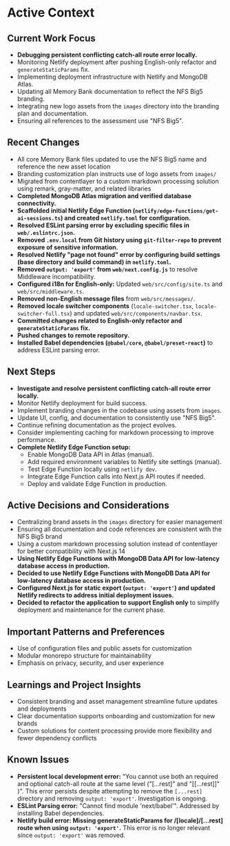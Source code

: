 # Active Context

## Current Work Focus
- **Debugging persistent conflicting catch-all route error locally.**
- Monitoring Netlify deployment after pushing English-only refactor and `generateStaticParams` fix.
- Implementing deployment infrastructure with Netlify and MongoDB Atlas.
- Updating all Memory Bank documentation to reflect the NFS Big5 branding.
- Integrating new logo assets from the `images` directory into the branding plan and documentation.
- Ensuring all references to the assessment use "NFS Big5".

## Recent Changes
- All core Memory Bank files updated to use the NFS Big5 name and reference the new asset location
- Branding customization plan instructs use of logo assets from `images/`
- Migrated from contentlayer to a custom markdown processing solution using remark, gray-matter, and related libraries
- **Completed MongoDB Atlas migration and verified database connectivity.**
- **Scaffolded initial Netlify Edge Function (`netlify/edge-functions/get-ai-sessions.ts`) and created `netlify.toml` for configuration.**
- **Resolved ESLint parsing error by excluding specific files in `web/.eslintrc.json`.**
- **Removed `.env.local` from Git history using `git-filter-repo` to prevent exposure of sensitive information.**
- **Resolved Netlify "page not found" error by configuring build settings (base directory and build command) in `netlify.toml`.**
- **Removed `output: 'export'` from `web/next.config.js`** to resolve Middleware incompatibility.
- **Configured i18n for English-only:** Updated `web/src/config/site.ts` and `web/src/middleware.ts`.
- **Removed non-English message files** from `web/src/messages/`.
- **Removed locale switcher components** (`locale-switcher.tsx`, `locale-switcher-full.tsx`) and updated `web/src/components/navbar.tsx`.
- **Committed changes related to English-only refactor and `generateStaticParams` fix.**
- **Pushed changes to remote repository.**
- **Installed Babel dependencies (`@babel/core`, `@babel/preset-react`)** to address ESLint parsing error.
 
## Next Steps
- **Investigate and resolve persistent conflicting catch-all route error locally.**
- Monitor Netlify deployment for build success.
- Implement branding changes in the codebase using assets from `images`.
- Update UI, config, and documentation to consistently use "NFS Big5".
- Continue refining documentation as the project evolves.
- Consider implementing caching for markdown processing to improve performance.
- **Complete Netlify Edge Function setup:**
    - Enable MongoDB Data API in Atlas (manual).
    - Add required environment variables to Netlify site settings (manual).
    - Test Edge Function locally using `netlify dev`.
    - Integrate Edge Function calls into Next.js API routes if needed.
    - Deploy and validate Edge Function in production.

## Active Decisions and Considerations
- Centralizing brand assets in the `images` directory for easier management
- Ensuring all documentation and code references are consistent with the NFS Big5 brand
- Using a custom markdown processing solution instead of contentlayer for better compatibility with Next.js 14
- **Using Netlify Edge Functions with MongoDB Data API for low-latency database access in production.**
- **Decided to use Netlify Edge Functions with MongoDB Data API for low-latency database access in production.**
- **Configured Next.js for static export (`output: 'export'`) and updated Netlify redirects to address initial deployment issues.**
- **Decided to refactor the application to support English only** to simplify deployment and maintenance for the current phase.

## Important Patterns and Preferences
- Use of configuration files and public assets for customization
- Modular monorepo structure for maintainability
- Emphasis on privacy, security, and user experience

## Learnings and Project Insights
- Consistent branding and asset management streamline future updates and deployments
- Clear documentation supports onboarding and customization for new brands
- Custom solutions for content processing provide more flexibility and fewer dependency conflicts

## Known Issues
- **Persistent local development error:** "You cannot use both an required and optional catch-all route at the same level ("[...rest]" and "[[...rest]]" )". This error persists despite attempting to remove the `[...rest]` directory and removing `output: 'export'`. Investigation is ongoing.
- **ESLint Parsing error:** "Cannot find module 'next/babel'". Addressed by installing Babel dependencies.
- **Netlify build error: Missing generateStaticParams for /[locale]/[...rest] route when using `output: 'export'`.** This error is no longer relevant since `output: 'export'` was removed.